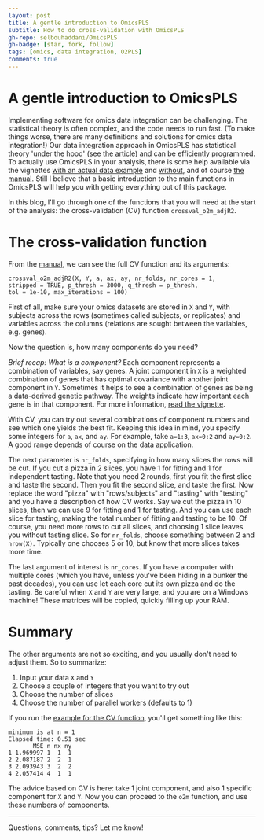 ```yaml
---
layout: post
title: A gentle introduction to OmicsPLS
subtitle: How to do cross-validation with OmicsPLS
gh-repo: selbouhaddani/OmicsPLS
gh-badge: [star, fork, follow]
tags: [omics, data integration, O2PLS]
comments: true
---
```


# A gentle introduction to OmicsPLS 

Implementing software for omics data integration can be challenging. The statistical theory is often complex, and the code needs to run fast. (To make things worse, there are many definitions and solutions for omics data integration!) Our data integration approach in OmicsPLS has statistical theory 'under the hood' (see [the article](https://doi.org/10.1186/s12859-015-0854-z)) and can be efficiently programmed. To actually use OmicsPLS in your analysis, there is some help available via the vignettes [with an actual data example](https://github.com/selbouhaddani/OmicsPLS/blob/master/OmicsPLS_vignette_realdata.pdf) and [without](https://github.com/selbouhaddani/OmicsPLS/blob/master/vignettes/OmicsPLS_vignette.pdf), and of course [the manual](https://rdrr.io/cran/OmicsPLS/man/). Still I believe that a basic introduction to the main functions in OmicsPLS will help you with getting everything out of this package. 

In this blog, I'll go through one of the functions that you will need at the start of the analysis: the cross-validation (CV) function `crossval_o2m_adjR2`. 

# The cross-validation function

From the [manual](https://rdrr.io/cran/OmicsPLS/man/crossval_o2m_adjR2.html), we can see the full CV function and its arguments:

    crossval_o2m_adjR2(X, Y, a, ax, ay, nr_folds, nr_cores = 1, 
    stripped = TRUE, p_thresh = 3000, q_thresh = p_thresh, 
    tol = 1e-10, max_iterations = 100)

First of all, make sure your omics datasets are stored in `X` and `Y`, with subjects across the rows (sometimes called subjects, or replicates) and variables across the columns (relations are sought between the variables, e.g. genes). 

Now the question is, how many components do you need? 

_Brief recap: What is a component?_ Each component represents a combination of variables, say genes. A joint component in `X` is a weighted combination of genes that has optimal covariance with another joint component in `Y`. Sometimes it helps to see a combination of genes as being a data-derived genetic pathway. The weights indicate how important each gene is in that component. For more information, [read the vignette](https://github.com/selbouhaddani/OmicsPLS/blob/master/OmicsPLS_vignette_realdata.pdf). 

With CV, you can try out several combinations of component numbers and see which one yields the best fit. Keeping this idea in mind, you specify some integers for `a`, `ax`, and `ay`. For example, take `a=1:3`, `ax=0:2` and `ay=0:2`. A good range depends of course on the data application. 

The next parameter is `nr_folds`, specifying in how many slices the rows will be cut. If you cut a pizza in 2 slices, you have 1 for fitting and 1 for independent tasting. Note that you need 2 rounds, first you fit the first slice and taste the second. Then you fit the second slice, and taste the first. Now replace the word "pizza" with "rows/subjects" and "tasting" with "testing" and you have a description of how CV works. Say we cut the pizza in 10 slices, then we can use 9 for fitting and 1 for tasting. And you can use each slice for tasting, making the total number of fitting and tasting to be 10. Of course, you need more rows to cut all slices, and choosing 1 slice leaves you without tasting slice. So for `nr_folds`, choose something between 2 and `nrow(X)`. Typically one chooses 5 or 10, but know that more slices takes more time.

The last argument of interest is `nr_cores`. If you have a computer with multiple cores (which you have, unless you've been hiding in a bunker the past decades), you can use let each core cut its own pizza and do the tasting. Be careful when `X` and `Y` are very large, and you are on a Windows machine! These matrices will be copied, quickly filling up your RAM. 

# Summary

The other arguments are not so exciting, and you usually don't need to adjust them. So to summarize:
1. Input your data `X` and `Y`
2. Choose a couple of integers that you want to try out
3. Choose the number of slices 
4. Choose the number of parallel workers (defaults to 1)

If you run the [example for the CV function](https://rdrr.io/cran/OmicsPLS/man/crossval_o2m_adjR2.html), you'll get something like this:

    minimum is at n = 1 
    Elapsed time: 0.51 sec
           MSE n nx ny
    1 1.969997 1  1  1
    2 2.087187 2  2  1
    3 2.093943 3  2  2
    4 2.057414 4  1  1

The advice based on CV is here: take 1 joint component, and also 1 specific component for `X` and `Y`. Now you can proceed to the `o2m` function, and use these numbers of components. 


****

Questions, comments, tips? Let me know!
